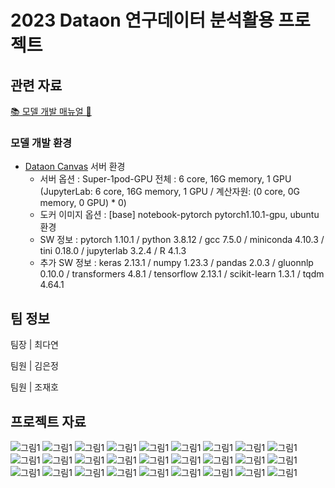 # 2023 Dataon 연구데이터 분석활용 프로젝트

## 관련 자료
[📚 모델 개발 매뉴얼 🧷](https://www.notion.so/eluuo/2a48996c30ce4dfabc06e49f220b84cc?pvs=4)

### 모델 개발 환경

- [Dataon Canvas](https://dataon.kisti.re.kr/main.do) 서버 환경 
    - 서버 옵션 : Super-1pod-GPU
    전체 : 6 core, 16G memory, 1 GPU (JupyterLab: 6 core, 16G memory, 1 GPU / 계산자원: (0 core, 0G memory, 0 GPU) * 0)
    - 도커 이미지 옵션 : [base] notebook-pytorch pytorch1.10.1-gpu, ubuntu 환경
    - SW 정보 : pytorch 1.10.1 / python 3.8.12 / gcc 7.5.0 / miniconda 4.10.3 / tini 0.18.0 / jupyterlab 3.2.4 / R 4.1.3
    - 추가 SW 정보 : keras 2.13.1 / numpy 1.23.3 / pandas 2.0.3 / gluonnlp 0.10.0 / transformers 4.8.1 / tensorflow 2.13.1 / scikit-learn 1.3.1 / tqdm 4.64.1

## 팀 정보
팀장 | 최다연

팀원 | 김은정

팀원 | 조재호

## 프로젝트 자료
![그림1](https://github.com/EunJung803/DataOn_Project/assets/62376361/51491754-1850-4fa0-b4ce-4f272251ea55)
![그림1](https://github.com/EunJung803/DataOn_Project/assets/62376361/094a12cd-902d-4067-9119-68f56d22d642)
![그림1](https://github.com/EunJung803/DataOn_Project/assets/62376361/0bd48791-8de7-4497-b11e-b727576781db)
![그림1](https://github.com/EunJung803/DataOn_Project/assets/62376361/c2b528b6-35c6-46d5-96ee-2e20f84a71d0)
![그림1](https://github.com/EunJung803/DataOn_Project/assets/62376361/569790db-78bf-4b4e-957a-25bd93b1bcb9)
![그림1](https://github.com/EunJung803/DataOn_Project/assets/62376361/3f9b5ae0-de4e-4e49-b177-ff158a8d6c96)
![그림1](https://github.com/EunJung803/DataOn_Project/assets/62376361/b4761171-484f-4aae-a880-ba5575dc108c)
![그림1](https://github.com/EunJung803/DataOn_Project/assets/62376361/a07447a1-14ab-43f3-9d30-8540277e8c88)
![그림1](https://github.com/EunJung803/DataOn_Project/assets/62376361/74eff2af-7906-4fcf-9b5c-1c27409a3a38)
![그림1](https://github.com/EunJung803/DataOn_Project/assets/62376361/2b92fe24-e39d-4922-864d-3d412d47ca46)
![그림1](https://github.com/EunJung803/DataOn_Project/assets/62376361/52fee928-55c0-48d4-a796-f040c2bee729)
![그림1](https://github.com/EunJung803/DataOn_Project/assets/62376361/6be2dca8-58e8-4538-9b17-f99b1b730753)
![그림1](https://github.com/EunJung803/DataOn_Project/assets/62376361/c107ac7e-68f6-43be-b1c2-e680d3cee39f)
![그림1](https://github.com/EunJung803/DataOn_Project/assets/62376361/657ce87a-8ae1-4373-9089-6c0fb5495179)
![그림1](https://github.com/EunJung803/DataOn_Project/assets/62376361/a9f8c2f4-e8a4-4260-a2e2-8bcdc088dd77)
![그림1](https://github.com/EunJung803/DataOn_Project/assets/62376361/d3d097dc-05fd-4e1c-84fb-e71886c7def2)
![그림1](https://github.com/EunJung803/DataOn_Project/assets/62376361/fbfe2879-90b3-45f6-a88d-9d9e51aeb1e7)
![그림1](https://github.com/EunJung803/DataOn_Project/assets/62376361/898ce825-b228-48e9-bb81-92f948e53430)
![그림1](https://github.com/EunJung803/DataOn_Project/assets/62376361/3fee1289-77a5-4270-8742-232dd8ca010a)
![그림1](https://github.com/EunJung803/DataOn_Project/assets/62376361/7f9e5e19-7718-4b37-a0d5-d8232b1e6e6b)
![그림1](https://github.com/EunJung803/DataOn_Project/assets/62376361/e36008b3-5c8b-46f9-a3e8-8146e52af7b2)
![그림1](https://github.com/EunJung803/DataOn_Project/assets/62376361/f425b655-eda7-4682-8315-2496895bfb07)
![그림1](https://github.com/EunJung803/DataOn_Project/assets/62376361/cfa00916-c915-4457-bebf-9352735c6d2c)
![그림1](https://github.com/EunJung803/DataOn_Project/assets/62376361/20fcc6c6-008c-4bae-ba95-f7a91a3223ee)
![그림1](https://github.com/EunJung803/DataOn_Project/assets/62376361/902f9c93-9783-41d6-8f16-9477b4bac797)
![그림1](https://github.com/EunJung803/DataOn_Project/assets/62376361/68db7640-5b9b-46eb-bdf4-2db72c17af8a)
![그림1](https://github.com/EunJung803/DataOn_Project/assets/62376361/d924f810-2314-4f66-abf1-3a6cd104fea3)
